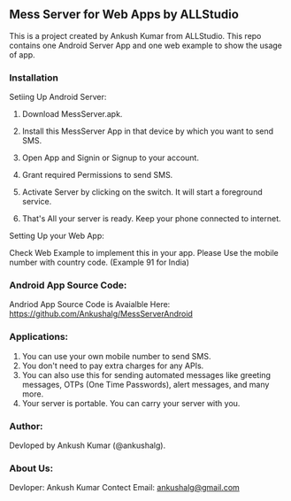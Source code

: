 ## Mess Server for Web Apps by ALLStudio

This is a project created by Ankush Kumar from ALLStudio. This repo contains one Android Server App and one web example to show the usage of app. 


### Installation

Setiing Up Android Server: 

1. Download MessServer.apk.

2. Install this MessServer App in that device by which you want to send SMS.

3. Open App and Signin or Signup to your account.

4. Grant required Permissions to send SMS.

4. Activate Server by clicking on the switch. It will start a foreground service.

5. That's All your server is ready. Keep your phone connected to internet.


Setting Up your Web App:

Check Web Example to implement this in your app. Please Use the mobile number with country code. (Example 91 for India)

### Android App Source Code:

Andriod App Source Code is Avaialble Here: 
https://github.com/Ankushalg/MessServerAndroid


### Applications: 

1. You can use your own mobile number to send SMS.
2. You don't need to pay extra charges for any APIs.
3. You can also use this for sending automated messages like greeting messages, OTPs (One Time Passwords), alert messages, and many more.
4. Your server is portable. You can carry your server with you.

### Author:

Devloped by Ankush Kumar (@ankushalg).

### About Us:

Devloper: Ankush Kumar
Contect Email: ankushalg@gmail.com

